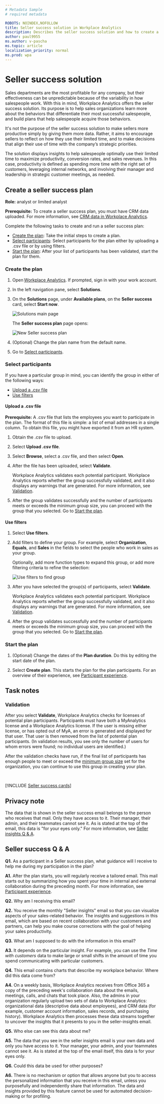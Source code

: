 ```yaml
---
# Metadata Sample
# required metadata

ROBOTS: NOINDEX,NOFOLLOW
title: Seller success solution in Workplace Analytics 
description: Describes the seller success solution and how to create a seller success plan 
author: paul9955
ms.author: v-pascha
ms.topic: article
localization_priority: normal 
ms.prod: wpa
---
```


# Seller success solution

Sales departments are the most profitable for any company, but their effectiveness can be unpredictable because of the variability in how salespeople work. With this in mind, Workplace Analytics offers the seller success solution. Its purpose is to help sales organizations learn more about the behaviors that differentiate their most successful salespeople, and build plans that help salespeople acquire those behaviors. 

It's not the purpose of the seller success solution to make sellers more productive simply by giving them more data. Rather, it aims to encourage sellers to reflect on how they use their limited time, and to make decisions that align their use of time with the company’s strategic priorities. 

The solution displays insights to help salespeople optimally use their limited time to maximize productivity, conversion rates, and sales revenues. In this case, productivity is defined as spending more time with the right set of customers, leveraging internal networks, and involving their manager and leadership in strategic customer meetings, as needed.

## Create a seller success plan 

**Role:** analyst or limited analyst 

**Prerequisite:** To create a seller success plan, you must have CRM data uploaded. For more information, see [CRM data in Workplace Analytics](../setup/crm-data-upload.md).

Complete the following tasks to create and run a seller success plan: 

 * [Create the plan](#create-the-plan): Take the initial steps to create a plan.  
 * [Select participants](#select-participants): Select participants for the plan either by uploading a .csv file or by using filters.
 * [Start the plan](#start-the-plan): After your list of participants has been validated, start the plan for them.

### Create the plan 

1.	Open [Workplace Analytics](https://workplaceanalytics.office.com/). If prompted, sign in with your work account. 

2.	In the left navigation pane, select **Solutions**. 

3.	On the **Solutions** page, under **Available plans**, on the **Seller success** card, select **Start now**. 
 
    ![Solutions main page](../images/wpa/tutorials/solutions-main-page-w-highlight.png)

    The **Seller success plan** page opens: 

    ![New Seller success plan](../images/wpa/tutorials/set-up-new-seller-plan.png)
 
4.	(Optional) Change the plan name from the default name. 

5.	Go to [Select participants](#select-participants). 

### Select participants

If you have a particular group in mind, you can identify the group in either of the following ways: 

 * [Upload a .csv file](#upload-a-csv-file) 
 * [Use filters](#use-filters)

#### Upload a .csv file

**Prerequisite:** A .csv file that lists the employees you want to participate in the plan. The format of this file is simple: a list of email addresses in a single column. To obtain this file, you might have exported it from an HR system. 

1.	Obtain the .csv file to upload.
2.	Select **Upload .csv file**.
3.	Select **Browse**, select a .csv file, and then select **Open**. 
4.	After the file has been uploaded, select **Validate**.

    Workplace Analytics validates each potential participant. Workplace Analytics reports whether the group successfully validated, and it also displays any warnings that are generated. For more information, see [Validation](#validation). 

5.	After the group validates successfully and the number of participants meets or exceeds the minimum group size, you can proceed with the group that you selected. Go to [Start the plan](#start-the-plan).

#### Use filters

1.	Select **Use filters**.

2.	Add filters to define your group. For example, select **Organization**, **Equals**, and **Sales** in the fields to select the people who work in sales as your group. 

    Optionally, add more function types to expand this group, or add more filtering criteria to refine the selection: 

    ![Use filters to find group](../images/wpa/tutorials/seller-plan-filters.png)

3.	After you have selected the group(s) of participants, select **Validate**.
  
    Workplace Analytics validates each potential participant. Workplace Analytics reports whether the group successfully validated, and it also displays any warnings that are generated. For more information, see [Validation](#validation).

4.	After the group validates successfully and the number of participants meets or exceeds the minimum group size, you can proceed with the group that you selected. Go to [Start the plan](#start-the-plan). 

### Start the plan

1.	(Optional) Change the dates of the **Plan duration**. Do this by editing the start date of the plan. 

2.	Select **Create plan**. This starts the plan for the plan participants. For an overview of their experience, see [Participant experience](#participant-experience). 

## Task notes

### Validation

After you select **Validate**, Workplace Analytics checks for licenses of potential plan participants. Participants must have both a MyAnalytics license and a Workplace Analytics license. If the user is missing either license, or has opted out of MyA, an error is generated and displayed for that user. That user is then removed from the list of potential plan participants. (In validation results, you see only the number of users for whom errors were found; no individual users are identified.) 

After the validation checks have run, if the final list of participants has enough people to meet or exceed the [minimum group size](../use/settings.md#minimum-group-size) set for the organization, you can continue to use this group in creating your plan. 

<!-- ADD THIS CONTENT AFTER THE TRACK PAGE APPEARS
Note: After you start the plan, you can end it by selecting the Stop button on the [what page is this? Show how to navigate there and what other actions you can take there] page. -->
<br>

<!-- Get FWLink to here for use in the product UI -->

[!INCLUDE [Seller success cards](../includes/seller-success-cards.md)]

## Privacy note

The data that is shown in the seller success email belongs to the person who receives that mail. Only they have access to it. Their manager, their admin, and their teammates cannot see it. As is stated at the top of the email, this data is "for your eyes only." For more information, see [Seller insights Q & A](../overview/seller-insights.md#seller-insights-q--a). 

## Seller success Q & A

<!-- For Madhura, get FWLink to here for use in the product UI --> 

**Q1.** As a participant in a Seller success plan, what guidance will I receive to help me during my participation in the plan?  

**A1.** After the plan starts, you will regularly receive a tailored email. This mail starts out by summarizing how you spent your time in internal and external collaboration during the preceding month. For more information, see [Participant experience](#participant-experience).

**Q2.**  Why am I receiving this email? 

**A2.** You receive the monthly "Seller insights" email so that you can visualize aspects of your sales-related behavior. The insights and suggestions in this email, which are based on recent collaboration with your customers and partners, can help you make course corrections with the goal of helping your sales productivity.
 
**Q3.** What am I supposed to do with the information in this email?

**A3.** It depends on the particular insight. For example, you can use the _Time with customers_ data to make large or small shifts in the amount of time you spend communicating with particular customers. 
<!-- You can use the data in the _Leverage internal networks_ card to adjust the time that you spend communicating with particular internal groups&mdash;such as solution specialists&mdash;to a more appropriate level.
-->

**Q4.** This email contains charts that describe my workplace behavior. Where did this data come from?

**A4.** On a weekly basis, Workplace Analytics receives from Office 365 a copy of the preceding week's collaboration data about the emails, meetings, calls, and chats that took place. Also, the admins in your organization regularly upload two sets of data to Workplace Analytics: organizational data (descriptive data about employees), and CRM data (for example, customer account information, sales records, and purchasing history). Workplace Analytics then processes these data streams together to uncover the insights that it presents to you in the seller-insights email.   

**Q5.** Who else can see this data about me? 

**A5.** The data that you see in the seller insights email is your own data and only you have access to it. Your manager, your admin, and your teammates cannot see it. As is stated at the top of the email itself, this data is for your eyes only. 

**Q6.** Could this data be used for other purposes? 

**A6.** There is no mechanism or option that allows anyone but you to access the personalized information that you receive in this email, unless you purposefully and independently share that information. The data and insights provided by this feature cannot be used for automated decision-making or for profiling.